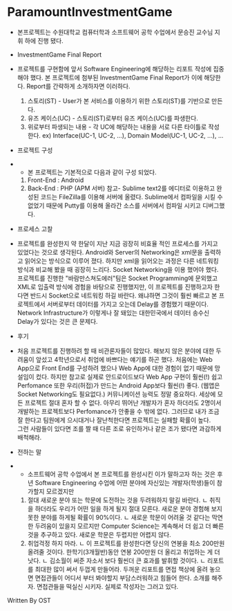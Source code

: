 # ParamountInvestmentGame
- 본프로젝트는 수원대학교 컴퓨터학과 소프트웨어 공학 수업에서 문승진 교수님 지휘 하에 진행 됐다.
- InvestmentGame Final Report
- 
	프로젝트를 구현함에 앞서 Software Engineering에 해당하는 리포트 작성에 집중해야 했다. 
	본 프로젝트에 첨부된 InvestmentGame Final Report가 이에 해당한다. 
	Report를 간략하게 소개하자면 이러하다. 
	1. 스토리(ST) - User가 본 서비스를 이용하기 위한 스토리(ST)를 기반으로 만든다. 
	2. 유즈 케이스(UC) - 스토리(ST)로부터 유즈 케이스(UC)를 파생한다. 
	3. 위로부터 파생되는 내용 - 각 UC에 해당하는 내용을 서로 다른 타이틀로 작성한다. 
   	ex) Interface(UC-1, UC-2, ...), Domain Model(UC-1, UC-2, ...), ...

- 프로젝트 구성
-
	- 본 프로젝트는 기본적으로 다음과 같이 구성 되었다. 
	1. Front-End : Android
	2. Back-End : PHP (APM 서버)
		참고- Sublime text2를 에디터로 이용하고 완성된 코드는 FileZilla를 이용해 서버에 올렸다. 
		      Sublime에서 컴파일을 시킬 수 없었기 때문에 Putty를 이용해 올라간 소스를 서버에서 컴파일 시키고 디버그했다.

- 프로세스 고찰 
- 
	프로젝트를 완성한지 약 한달이 지난 지금 굉장히 비효율 적인 프로세스를 가지고 있었다는 것으로 생각된다. 
	Android와 Server의 Networking은 xml문을 출력하고 읽어오는 방식으로 이루어 졌다. 
	하지만 xml을 읽어오는 과정은 다른 네트워킹 방식과 비교해 봤을 때 굉장히 느리다. 
	Socket Networking을 이용 했어야 했다. 
	프로젝트를 진행한 "바람만스쳐도에러"팀은 Socket Programming에 문외했고 XML로 입출력 방식에 경험을 바탕으로 진행했지만, 
	이 프로젝트를 진행하고자 한다면 반드시 Socket으로 네트워킹 하길 바란다. 
	왜냐하면 그것이 훨씬 빠르고 본 프로젝트에서 서버로부터 데이터를 가지고 오는데 Delay를 경험했기 때문이다. 
	Network Infrastructure가 이렇게나 잘 돼있는 대한민국에서 데이터 송수신 Delay가 있다는 것은 큰 문제다.

- 후기 
- 
	처음 프로젝트를 진행하려 할 때 비관론자들이 많았다. 
	해보지 않은 분야에 대한 두려움이 앞섰고 4학년으로서 취업에 바쁘다는 얘기를 하곤 했다. 
	처음에는 Web App으로 Front End를 구성하려 했으나 Web App에 대한 경험이 없기 때문에 망설임이 컸다. 
	하지만 참고로 실제로 안드로이드보다 Web App 구현이 훨씬(!) 쉽고 Perfomance 또한 우리(허접)가 만드는 Android App보다 
	훨씬(!) 좋다.
	(웹앱은 Socket Networking도 필요없다.) 
	커뮤니케이션 능력도 정말 중요하다. 
	세상에 모든 프로젝트 절대 혼자 할 수 없다. 
	아무리 뛰어난 개발자가 혼자 하더라도 2명이서 개발하는 프로젝트보다 Perfomance가 안좋을 수 밖에 없다. 
	그러므로 내가 조금 잘 한다고 팀원에게 으시대거나 잘난척한다면 프로젝트는 실패할 확률이 높다. 	
	그런 사람들이 있다면 조를 짤 때 다른 조로 유인하거나 같은 조가 됐다면 과감하게 배척해라.

- 전하는 말
-
   	- 소프트웨어 공학 수업에서 본 프로젝트를 완성시킨 이가 말하고자 하는 것은 후년 Software Engineering 수업에 어떤 분야에
   	자신있는 개발자(학생)들이 참가할지 모르겠지만 
	1. 절대 새로운 분야 또는 학문에 도전하는 것을 두려워하지 말길 바란다. 
		ㄴ 취직을 하더라도 우리가 어떤 일을 하게 될지 절대 모른다. 새로운 분야 경험해 보지 못한 분야를 하게될 확률이 90%이다.
		ㄴ 새로운 학문이 어려울 것 같다는 막연한 두려움이 있을지 모르지만 Computer Science는 계속해서 더 쉽고 더 빠른 것을 
		추구하고 있다. 새로운 학문은 두렵지만 어렵지 않다. 
	2. 취업걱정 하지 마라. 
		ㄴ 이 프로젝트를 완성한다면 당신의 연봉을 최소 200만원 올려줄 것이다. 한학기(3개월반)동안 연봉 200만원 더 올리고
		취업하는 게 더 낫다.
		ㄴ 김소월이 써준 자소서 보다 훨씬더 큰 효과를 발휘할 것이다. 
		ㄴ 리포트를 최대한 많이 써서 두껍게 만들어라. 두꺼운 리포트를 면접 책상에 올려 놓으면 면접관들이 어디서 부터 봐야할지
		부담스러워하고 힘들어 한다. 소개를 해주자. 면접관들을 떡실신 시키자. 실제로 작성자는 그러고 있다.

Written By OST

